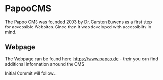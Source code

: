 # PapooCMS
The Papoo CMS was founded 2003 by Dr. Carsten Euwens as a first step for accessible Websites. Since then it was developed with accessibilty in mind.

## Webpage
The Webpage can be found here: https://www.papoo.de - their you can find additional information arround the CMS


Initial Commit will follow...
